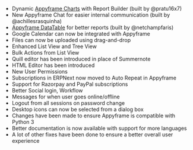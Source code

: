 - Dynamic [Appyframe Charts](https://github.com/appyframe/charts) with Report Builder (built by @pratu16x7)
- New Appyframe Chat for easier internal communication (built by @achillesrasquinha)
- [Appyframe DataTable](https://github.com/appyframe/datatable) for better reports (built by @netchampfaris)
- Google Calendar can now be integrated with Appyframe
- Files can now be uploaded using drag-and-drop
- Enhanced List View and Tree View
- Bulk Actions from List View
- Quill editor has been introduced in place of Summernote
- HTML Editor has been introduced
- New User Permissions
- Subscriptions in ERPNext now moved to Auto Repeat in Appyframe
- Support for Razorpay and PayPal subscriptions
- Better Social login, Workflow
- Messages for when user goes online/offline
- Logout from all sessions on password change
- Desktop icons can now be selected from a dialog box
- Changes have been made to ensure Appyframe is compatible with Python 3
- Better documentation is now available with support for more languages
- A lot of other fixes have been done to ensure a better overall user experience